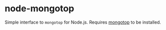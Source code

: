 node-mongotop
=============

Simple interface to `mongotop` for Node.js. Requires [mongotop](http://docs.mongodb.org/v2.2/reference/mongotop/) to be installed.
